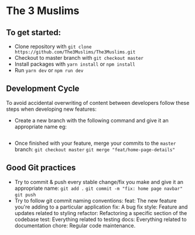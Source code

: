 # The 3 Muslims

## To get started:
- Clone repository with ```git clone https://github.com/The3Muslims/The3Muslims.git```
- Checkout to master branch with ```git checkout master```
- Install packages with ```yarn install``` or ```npm install```
- Run ```yarn dev``` or ```npm run dev```

## Development Cycle
To avoid accidental overwriting of content between developers follow these steps when developing new features:
- Create a new branch with the following command and give it an appropriate name eg:
  ```git checkout -b "feat/home-page-tweaks"
- Once finished with your feature, merge your commits to the ```master``` branch:
  ```git checkout master```
  ```git merge "feat/home-page-details"```

## Good Git practices
- Try to commit & push every stable change/fix you make and give it an appropriate name:
  ```git add .```
  ```git commit -m "fix: home page navbar"```
  ```git push```
- Try to follow git commit naming conventions:
    feat: The new feature you're adding to a particular application
    fix: A bug fix
    style: Feature and updates related to styling
    refactor: Refactoring a specific section of the codebase
    test: Everything related to testing
    docs: Everything related to documentation
    chore: Regular code maintenance.